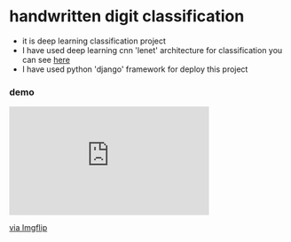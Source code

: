 # handwritten digit classification
* it is deep learning classification    project
* I have used deep learning cnn 'lenet'  architecture  for classification you can see [here]()
* I have used python 'django' framework for deploy this project
### demo
 <div style="width:360px;max-width:100%;"><div style="height:0;padding-bottom:54.44%;position:relative;"><iframe width="360" height="196" style="position:absolute;top:0;left:0;width:100%;height:100%;" frameBorder="0" src="https://imgflip.com/embed/4h9im0"></iframe></div><p><a href="https://imgflip.com/gif/4h9im0">via Imgflip</a></p></div>


